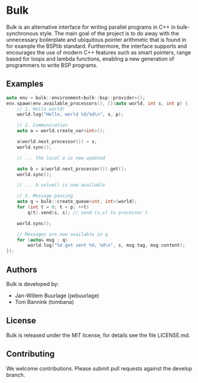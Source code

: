 Bulk
====

Bulk is an alternative interface for writing parallel programs in C++ in bulk-synchronous style. The main goal of the project is to do away with the unnecessary boilerplate and ubiquitous pointer arithmetic that is found in for example the BSPlib standard. Furthermore, the interface supports and encourages the use of modern C++ features such as smart pointers, range based for loops and lambda functions, enabling a new generation of programmers to write BSP programs.

Examples
--------

```cpp
auto env = bulk::environment<bulk::bsp::provider>();
env.spawn(env.available_processors(), [](auto world, int s, int p) {
    // 1. Hello world!
    world.log("Hello, world %d/%d\n", s, p);

    // 2. Communication
    auto a = world.create_var<int>();

    a(world.next_processor()) = s;
    world.sync();

    // ... the local a is now updated

    auto b = a(world.next_processor()).get();
    world.sync();

    // ... b.value() is now available

    // 3. Message passing
    auto q = bulk::create_queue<int, int>(world);
    for (int t = 0; t < p; ++t)
        q(t).send(s, s); // send (s,s) to processor t

    world.sync();

    // Messages are now available in q
    for (auto& msg : q)
        world.log("%d got sent %d, %d\n", s, msg.tag, msg.content);
});

```

Authors
-------

Bulk is developed by:

* Jan-Willem Buurlage (jwbuurlage)
* Tom Bannink (tombana)

License
-------

Bulk is released under the MIT license, for details see the file LICENSE.md.

Contributing
------------

We welcome contributions. Please submit pull requests against the develop branch.
